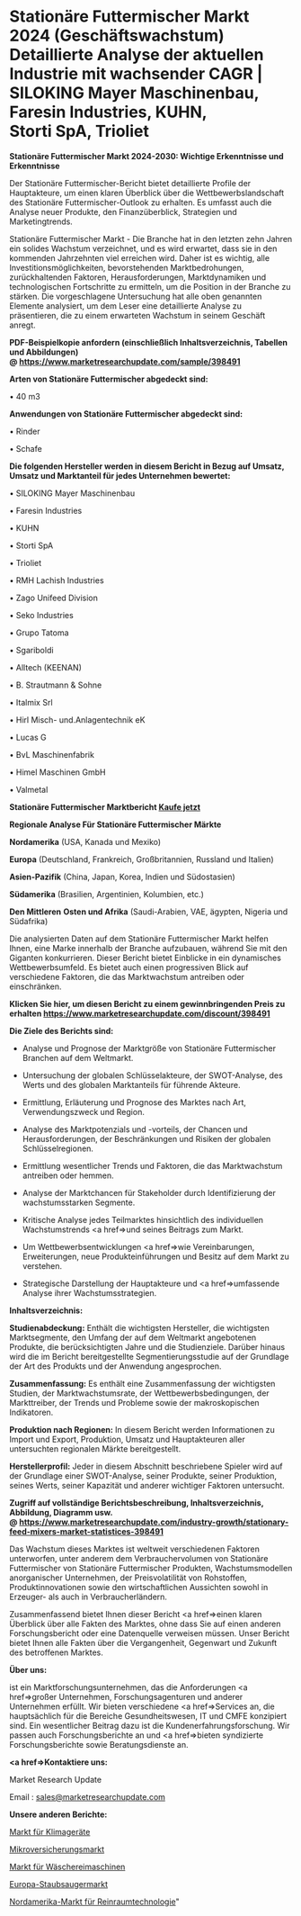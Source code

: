 # Stationäre Futtermischer Markt 2024 (Geschäftswachstum) Detaillierte Analyse der aktuellen Industrie mit wachsender CAGR | SILOKING Mayer Maschinenbau, Faresin Industries, KUHN, Storti SpA, Trioliet

<strong>Stationäre Futtermischer Markt 2024-2030: Wichtige Erkenntnisse und Erkenntnisse</strong>

Der Stationäre Futtermischer-Bericht bietet detaillierte Profile der Hauptakteure, um einen klaren Überblick über die Wettbewerbslandschaft des Stationäre Futtermischer-Outlook zu erhalten. Es umfasst auch die Analyse neuer Produkte, den Finanzüberblick, Strategien und Marketingtrends.

Stationäre Futtermischer Markt - Die Branche hat in den letzten zehn Jahren ein solides Wachstum verzeichnet, und es wird erwartet, dass sie in den kommenden Jahrzehnten viel erreichen wird. Daher ist es wichtig, alle Investitionsmöglichkeiten, bevorstehenden Marktbedrohungen, zurückhaltenden Faktoren, Herausforderungen, Marktdynamiken und technologischen Fortschritte zu ermitteln, um die Position in der Branche zu stärken. Die vorgeschlagene Untersuchung hat alle oben genannten Elemente analysiert, um dem Leser eine detaillierte Analyse zu präsentieren, die zu einem erwarteten Wachstum in seinem Geschäft anregt.

<strong><b>PDF-Beispielkopie anfordern (einschließlich Inhaltsverzeichnis, Tabellen und Abbildungen) @ </b></strong><strong><a href=https://www.marketresearchupdate.com/sample/398491><strong>https://www.marketresearchupdate.com/sample/398491</u></a></strong></strong>

<strong>Arten von Stationäre Futtermischer abgedeckt sind:</strong>

• 40 m3

<strong>Anwendungen von Stationäre Futtermischer abgedeckt sind:</strong>

• Rinder

• Schafe

<strong>Die folgenden Hersteller werden in diesem Bericht in Bezug auf Umsatz, Umsatz und Marktanteil für jedes Unternehmen bewertet:</strong>

• SILOKING Mayer Maschinenbau

• Faresin Industries

• KUHN

• Storti SpA

• Trioliet

• RMH Lachish Industries

• Zago Unifeed Division

• Seko Industries

• Grupo Tatoma

• Sgariboldi

• Alltech (KEENAN)

• B. Strautmann & Sohne

• Italmix Srl

• Hirl Misch- und.Anlagentechnik eK

• Lucas G

• BvL Maschinenfabrik

• Himel Maschinen GmbH

• Valmetal

<strong>Stationäre Futtermischer Marktbericht <a href=https://www.marketresearchupdate.com/buynow/398491>Kaufe jetzt</a></strong>

<strong>Regionale Analyse Für Stationäre Futtermischer Märkte</strong>

<strong>Nordamerika</strong> (USA, Kanada und Mexiko)

<strong>Europa</strong> (Deutschland, Frankreich, Großbritannien, Russland und Italien)

<strong>Asien-Pazifik</strong> (China, Japan, Korea, Indien und Südostasien)

<strong>Südamerika</strong> (Brasilien, Argentinien, Kolumbien, etc.)

<strong>Den Mittleren</strong> <strong>Osten und Afrika</strong> (Saudi-Arabien, VAE, ägypten, Nigeria und Südafrika)

Die analysierten Daten auf dem Stationäre Futtermischer Markt helfen Ihnen, eine Marke innerhalb der Branche aufzubauen, während Sie mit den Giganten konkurrieren. Dieser Bericht bietet Einblicke in ein dynamisches Wettbewerbsumfeld. Es bietet auch einen progressiven Blick auf verschiedene Faktoren, die das Marktwachstum antreiben oder einschränken.

<strong>Klicken Sie hier, um diesen Bericht zu einem gewinnbringenden Preis zu erhalten
</strong><strong><a href=https://www.marketresearchupdate.com/discount/398491>https://www.marketresearchupdate.com/discount/398491</b></u></strong></a>

<strong>Die Ziele des Berichts sind:</strong>

- Analyse und Prognose der Marktgröße von Stationäre Futtermischer Branchen auf dem Weltmarkt.

- Untersuchung der globalen Schlüsselakteure, der SWOT-Analyse, des Werts und des globalen Marktanteils für führende Akteure.

- Ermittlung, Erläuterung und Prognose des Marktes nach Art, Verwendungszweck und Region.

- Analyse des Marktpotenzials und -vorteils, der Chancen und Herausforderungen, der Beschränkungen und Risiken der globalen Schlüsselregionen.

- Ermittlung wesentlicher Trends und Faktoren, die das Marktwachstum antreiben oder hemmen.

- Analyse der Marktchancen für Stakeholder durch Identifizierung der wachstumsstarken Segmente.

- Kritische Analyse jedes Teilmarktes hinsichtlich des individuellen Wachstumstrends <a href=>und</a> seines Beitrags zum Markt.

- Um Wettbewerbsentwicklungen <a href=>wie</a> Vereinbarungen, Erweiterungen, neue Produkteinführungen und Besitz auf dem Markt zu verstehen.

- Strategische Darstellung der Hauptakteure und <a href=>umfas</a>sende Analyse ihrer Wachstumsstrategien.

<strong>Inhaltsverzeichnis:</strong>

<strong>Studienabdeckung:</strong> Enthält die wichtigsten Hersteller, die wichtigsten Marktsegmente, den Umfang der auf dem Weltmarkt angebotenen Produkte, die berücksichtigten Jahre und die Studienziele. Darüber hinaus wird die im Bericht bereitgestellte Segmentierungsstudie auf der Grundlage der Art des Produkts und der Anwendung angesprochen.

<strong>Zusammenfassung:</strong> Es enthält eine Zusammenfassung der wichtigsten Studien, der Marktwachstumsrate, der Wettbewerbsbedingungen, der Markttreiber, der Trends und Probleme sowie der makroskopischen Indikatoren.

<strong>Produktion nach Regionen:</strong> In diesem Bericht werden Informationen zu Import und Export, Produktion, Umsatz und Hauptakteuren aller untersuchten regionalen Märkte bereitgestellt.

<strong>Herstellerprofil:</strong> Jeder in diesem Abschnitt beschriebene Spieler wird auf der Grundlage einer SWOT-Analyse, seiner Produkte, seiner Produktion, seines Werts, seiner Kapazität und anderer wichtiger Faktoren untersucht.

<strong><b>Zugriff auf vollständige Berichtsbeschreibung, Inhaltsverzeichnis, Abbildung, Diagramm usw. @ </b></strong><strong><a href=https://www.marketresearchupdate.com/industry-growth/stationary-feed-mixers-market-statistices-398491>https://www.marketresearchupdate.com/industry-growth/stationary-feed-mixers-market-statistices-398491</a></strong>

Das Wachstum dieses Marktes ist weltweit verschiedenen Faktoren unterworfen, unter anderem dem Verbrauchervolumen von Stationäre Futtermischer von Stationäre Futtermischer Produkten, Wachstumsmodellen anorganischer Unternehmen, der Preisvolatilität von Rohstoffen, Produktinnovationen sowie den wirtschaftlichen Aussichten sowohl in Erzeuger- als auch in Verbraucherländern.

Zusammenfassend bietet Ihnen dieser Bericht <a href=>einen</a> klaren Überblick über alle Fakten des Marktes, ohne dass Sie auf einen anderen Forschungsbericht oder eine Datenquelle verweisen müssen. Unser Bericht bietet Ihnen alle Fakten über die Vergangenheit, Gegenwart und Zukunft des betroffenen Marktes.

<strong>Über uns:</strong>

 ist ein Marktforschungsunternehmen, das die Anforderungen <a href=>großer</a> Unternehmen, Forschungsagenturen und anderer Unternehmen erfüllt. Wir bieten verschiedene <a href=>Services</a> an, die hauptsächlich für die Bereiche Gesundheitswesen, IT und CMFE konzipiert sind. Ein wesentlicher Beitrag dazu ist die Kundenerfahrungsforschung. Wir passen auch Forschungsberichte an und <a href=>bieten</a> syndizierte Forschungsberichte sowie Beratungsdienste an.

<strong><a href=>Kontaktiere uns:</a></strong>

Market Research Update

Email : sales@marketresearchupdate.com

<strong>Unsere anderen Berichte:</strong>

<a href=https://www.linkedin.com/pulse/air-handling-unit-market-2023-trends-new-research>Markt für Klimageräte</a>

<a href=https://www.linkedin.com/pulse/microinsurance-market-outlooks-2023-size-players>Mikroversicherungsmarkt</a>

<a href=https://www.linkedin.com/pulse/laundry-machinery-market-size-industry-growth>Markt für Wäschereimaschinen</a>

<a href=https://www.linkedin.com/pulse/europe-vacuum-cleaner-market-analysis-2023-size-share>Europa-Staubsaugermarkt</a>

<a href=https://www.linkedin.com/pulse/north-america-cleanroom-technology-market-2023-current>Nordamerika-Markt für Reinraumtechnologie</a>"
